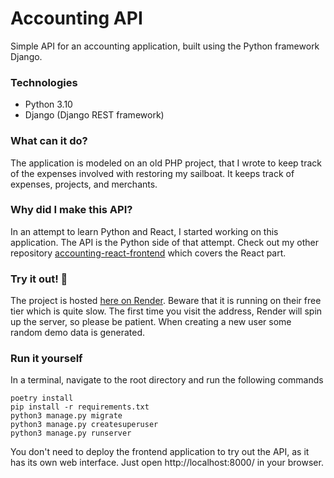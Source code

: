 # Accounting API
Simple API for an accounting application, built using the Python framework Django.

### Technologies
- Python 3.10
- Django (Django REST framework)

### What can it do?
The application is modeled on an old PHP project, that I wrote to keep track of the expenses involved with restoring my sailboat. It keeps track of expenses, projects, and merchants.

### Why did I make this API?
In an attempt to learn Python and React, I started working on this application. The API is the Python side of that attempt. Check out my other repository [accounting-react-frontend](https://github.com/FrederikNorlyk/accounting-react-frontend) which covers the React part.

### Try it out! 🚀
The project is hosted [here on Render](https://accounting-api-f02h.onrender.com/). Beware that it is running on their free tier which is quite slow. The first time you visit the address, Render will spin up the server, so please be patient. When creating a new user some random demo data is generated.

### Run it yourself ###
In a terminal, navigate to the root directory and run the following commands
```
poetry install
pip install -r requirements.txt
python3 manage.py migrate
python3 manage.py createsuperuser
python3 manage.py runserver
```
You don't need to deploy the frontend application to try out the API, as it has its own web interface. Just open http://localhost:8000/ in your browser.
